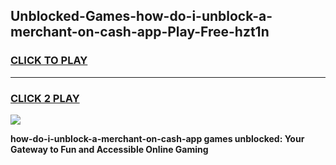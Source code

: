 
## Unblocked-Games-how-do-i-unblock-a-merchant-on-cash-app-Play-Free-hzt1n
<h3>
<a href="https://premium76.site?title=how-do-i-unblock-a-merchant-on-cash-app&ref=18A1">CLICK TO PLAY</a></h3>
<hr>

<h3>
<a href="https://premium76.site?title=how-do-i-unblock-a-merchant-on-cash-app&ref=18A1">CLICK 2 PLAY</a>
  
</h3>

<a href="https://premium76.site?title=how-do-i-unblock-a-merchant-on-cash-app&ref=18A1"><img src="https://clearcache.store/games.png"></a>


**how-do-i-unblock-a-merchant-on-cash-app games unblocked: Your Gateway to Fun and Accessible Online Gaming**
